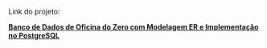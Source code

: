Link do projeto:

**[Banco de Dados de Oficina do Zero com Modelagem ER e Implementação no PostgreSQL](https://github.com/DavidRufino/postgresql-desafio-banco-de-dados-do-zero?tab=readme-ov-file)**